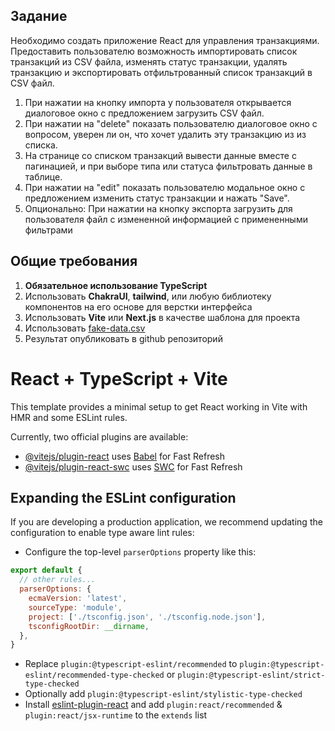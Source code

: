 ## Задание
Необходимо создать приложение React для управления транзакциями. Предоставить пользователю возможность импортировать список транзакций из CSV файла, изменять статус транзакции, удалять транзакцию и экспортировать отфильтрованный список транзакций в CSV файл.

1.  При нажатии на кнопку импорта у пользователя открывается диалоговое окно с предложением загрузить CSV файл.
2.  При нажатии на "delete" показать пользователю диалоговое окно с вопросом, уверен ли он, что хочет удалить эту транзакцию из из списка.
3.  На странице со списком транзакций вывести данные вместе с пагинацией, и при выборе типа или статуса фильтровать данные в таблице.
4.  При нажатии на "edit" показать пользователю модальное окно с предложением изменить статус транзакции и нажать "Save".
5.  Опционально: При нажатии на кнопку экспорта загрузить для пользователя файл с измененной информацией c примененными фильтрами

## Общие требования
1. **Обязательное использование TypeScript**
2. Использовать **ChakraUI**, **tailwind**, или любую библиотеку компонентов на его основе для верстки интерфейса
3. Использовать **Vite** или **Next.js** в качестве шаблона для проекта
4. Использовать [fake-data.csv](fake-data.csv)
5. Результат опубликовать в github репозиторий













# React + TypeScript + Vite

This template provides a minimal setup to get React working in Vite with HMR and some ESLint rules.

Currently, two official plugins are available:

- [@vitejs/plugin-react](https://github.com/vitejs/vite-plugin-react/blob/main/packages/plugin-react/README.md) uses [Babel](https://babeljs.io/) for Fast Refresh
- [@vitejs/plugin-react-swc](https://github.com/vitejs/vite-plugin-react-swc) uses [SWC](https://swc.rs/) for Fast Refresh

## Expanding the ESLint configuration

If you are developing a production application, we recommend updating the configuration to enable type aware lint rules:

- Configure the top-level `parserOptions` property like this:

```js
export default {
  // other rules...
  parserOptions: {
    ecmaVersion: 'latest',
    sourceType: 'module',
    project: ['./tsconfig.json', './tsconfig.node.json'],
    tsconfigRootDir: __dirname,
  },
}
```

- Replace `plugin:@typescript-eslint/recommended` to `plugin:@typescript-eslint/recommended-type-checked` or `plugin:@typescript-eslint/strict-type-checked`
- Optionally add `plugin:@typescript-eslint/stylistic-type-checked`
- Install [eslint-plugin-react](https://github.com/jsx-eslint/eslint-plugin-react) and add `plugin:react/recommended` & `plugin:react/jsx-runtime` to the `extends` list
